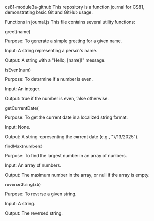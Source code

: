 cs81-module3a-github
This repository is a function journal for CS81, demonstrating basic Git and GitHub usage.

Functions in journal.js
This file contains several utility functions:

greet(name)

Purpose: To generate a simple greeting for a given name.

Input: A string representing a person's name.

Output: A string with a "Hello, [name]!" message.


isEven(num)

Purpose: To determine if a number is even.

Input: An integer.

Output: true if the number is even, false otherwise.


getCurrentDate()

Purpose: To get the current date in a localized string format.

Input: None.

Output: A string representing the current date (e.g., "7/13/2025").


findMax(numbers)

Purpose: To find the largest number in an array of numbers.

Input: An array of numbers.

Output: The maximum number in the array, or null if the array is empty.


reverseString(str)

Purpose: To reverse a given string.

Input: A string.

Output: The reversed string.
